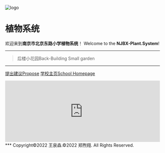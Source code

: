 ![logo](https://user-images.githubusercontent.com/91039316/158558954-88db26b9-933f-4760-bef3-8679a9f0aeee.png)
# **植物系统**
欢迎来到**南京市北京东路小学植物系统**！
Welcome to the **NJBX-Plant.System**!
***
> 后楼小花园Back-Building Small garden

***
[提出建议Propose](https://support.qq.com/product/387213) 
[学校主页School Homepage](http://www.njbx.com/)
<iframe id="afdian_leaflet_FredW" src="https://afdian.net/leaflet?slug=FredW" width="100%" scrolling="no" height="200" frameborder="0"></iframe><script>document.body.clientWidth< 700 ? document.getElementById("afdian_leaflet_FredW").width = "100%" : document.getElementById("afdian_leaflet_FredW").width = "640"</script>
***
Copyright©2022 王泉森.©2022 郑煦翔. All Rights Reserved.

